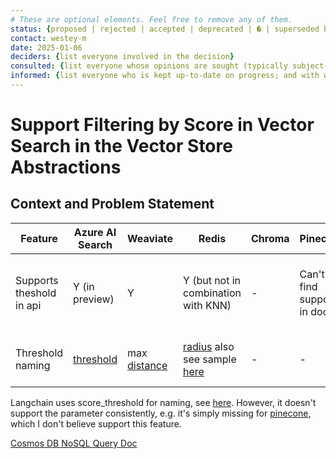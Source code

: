 ```yaml
---
# These are optional elements. Feel free to remove any of them.
status: {proposed | rejected | accepted | deprecated | � | superseded by [ADR-0001](0001-madr-architecture-decisions.md)}
contact: westey-m
date: 2025-01-06
deciders: {list everyone involved in the decision}
consulted: {list everyone whose opinions are sought (typically subject-matter experts); and with whom there is a two-way communication}
informed: {list everyone who is kept up-to-date on progress; and with whom there is a one-way communication}
---
```


# Support Filtering by Score in Vector Search in the Vector Store Abstractions

## Context and Problem Statement

|Feature|Azure AI Search|Weaviate|Redis|Chroma|Pinecone|PostgreSql|Qdrant|Milvus|Elasticsearch|CosmosDB NoSql|MongoDB|
|-|-|-|-|-|-|-|-|-|-|-|-|
|Supports theshold in api|Y (in preview)|Y|Y (but not in combination with KNN)|-|Can't find support in docs|Y|Y|Y (both upper and lower bound)|Y|Seems possible, needs testing|[Supported via hack with limitations](https://www.mongodb.com/community/forums/t/search-for-all-vectors-with-similarity-above-threshold/274637?msockid=3e0a5061bf0868e0138e4508be446965)|
|Threshold naming|[threshold](https://learn.microsoft.com/en-us/azure/search/vector-search-how-to-query?tabs=query-2024-07-01%2Cbuiltin-portal#set-thresholds-to-exclude-low-scoring-results-preview)|max [distance](https://weaviate.io/developers/weaviate/search/similarity#set-a-similarity-threshold)|[radius](https://redis.io/docs/latest/develop/interact/search-and-query/advanced-concepts/vectors/) also see sample [here](https://redis.io/docs/latest/develop/interact/search-and-query/query/vector-search/)|-|-|['distance' in docs, not used in syntax](https://github.com/pgvector/pgvector?tab=readme-ov-file#querying)|[score_threshold](https://api.qdrant.tech/api-reference/search/query-points#request.body.score_threshold)|[radius](https://milvus.io/docs/range-search.md)|minimum [similarity](https://www.elastic.co/guide/en/elasticsearch/reference/current/query-dsl-knn-query.html#knn-query-top-level-parameters)|-|-|

Langchain uses score_threshold for naming, see [here](https://api.python.langchain.com/en/latest/vectorstores/langchain_community.vectorstores.qdrant.Qdrant.html#langchain_community.vectorstores.qdrant.Qdrant.asimilarity_search_by_vector).
However, it doesn't support the parameter consistently, e.g. it's simply missing for [pinecone](https://api.python.langchain.com/en/latest/vectorstores/langchain_pinecone.vectorstores.PineconeVectorStore.html#langchain_pinecone.vectorstores.PineconeVectorStore.asimilarity_search_by_vector), which I don't believe support this feature.

[Cosmos DB NoSQL Query Doc](https://learn.microsoft.com/en-us/azure/cosmos-db/nosql/vector-search#perform-vector-search-with-queries-using-vectordistance)
